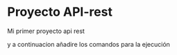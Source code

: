 # Proyecto API-rest
Mi primer proyecto api rest

y a continuacion añadire los comandos para la ejecución